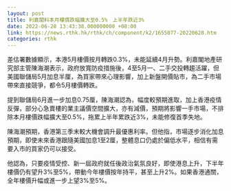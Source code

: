 ```yaml
---
layout: post
title: 利嘉閣料本月樓價跌幅擴大至0.5%　上半年跌近3%
date: 2022-06-28 13:43:38.000000000 +08:00
link: https://news.rthk.hk/rthk/ch/component/k2/1655077-20220628.htm
categories: rthk
---
```


差估署數據顯示，本港5月樓價按月轉跌0.3%，未能延續4月升勢。利嘉閣地產研究部主管陳海潮表示，政府放寬防疫措施後，4至5月一、二手交投轉趨活躍，但美國聯儲局5月加息半厘，為買家帶來心理影響，加上新盤開價貼市，為二手市場帶來直接競爭，都令5月樓價轉跌。

提到聯儲局6月進一步加息0.75厘，陳海潮認為，幅度較預期進取，加上香港疫情反彈，部分心急賣樓的業主議價空間擴大，亦有減價，預期將影響一手市場，不排除本月樓價跌幅擴大至0.5%，拖累上半年累跌近3%，未能修復首季失地。

陳海潮預期，香港第三季末較大機會調升最優惠利率。但他指，市場逐步消化加息預期，即使未來香港跟隨美國加息1至2厘，整體息口仍處於偏低水平，相信有需要入市的買家仍可以接受。

他認為，只要疫情受控、新一屆政府就任後政治氣氛良好，即使港息上升，下半年樓價仍有望升3%至5%，帶動今年樓價按年持平，甚至上升2%。如果香港通關，全年樓價升幅或進一步上望3%至5%。
